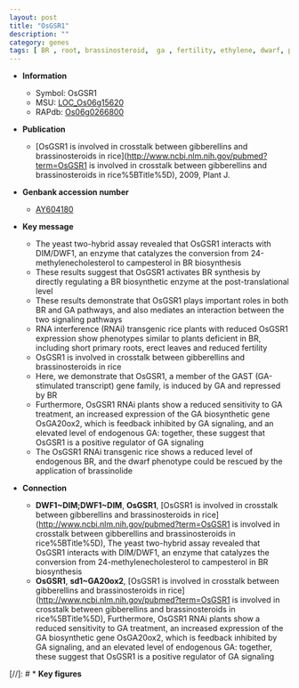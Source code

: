 ```yaml
---
layout: post
title: "OsGSR1"
description: ""
category: genes
tags: [ BR , root, brassinosteroid,  ga , fertility, ethylene, dwarf, primary root, gibberellin, erect]
---
```


* **Information**  
    + Symbol: OsGSR1  
    + MSU: [LOC_Os06g15620](http://rice.plantbiology.msu.edu/cgi-bin/ORF_infopage.cgi?orf=LOC_Os06g15620)  
    + RAPdb: [Os06g0266800](http://rapdb.dna.affrc.go.jp/viewer/gbrowse_details/irgsp1?name=Os06g0266800)  

* **Publication**  
    + [OsGSR1 is involved in crosstalk between gibberellins and brassinosteroids in rice](http://www.ncbi.nlm.nih.gov/pubmed?term=OsGSR1 is involved in crosstalk between gibberellins and brassinosteroids in rice%5BTitle%5D), 2009, Plant J.

* **Genbank accession number**  
    + [AY604180](http://www.ncbi.nlm.nih.gov/nuccore/AY604180)

* **Key message**  
    + The yeast two-hybrid assay revealed that OsGSR1 interacts with DIM/DWF1, an enzyme that catalyzes the conversion from 24-methylenecholesterol to campesterol in BR biosynthesis
    + These results suggest that OsGSR1 activates BR synthesis by directly regulating a BR biosynthetic enzyme at the post-translational level
    + These results demonstrate that OsGSR1 plays important roles in both BR and GA pathways, and also mediates an interaction between the two signaling pathways
    + RNA interference (RNAi) transgenic rice plants with reduced OsGSR1 expression show phenotypes similar to plants deficient in BR, including short primary roots, erect leaves and reduced fertility
    + OsGSR1 is involved in crosstalk between gibberellins and brassinosteroids in rice
    + Here, we demonstrate that OsGSR1, a member of the GAST (GA-stimulated transcript) gene family, is induced by GA and repressed by BR
    + Furthermore, OsGSR1 RNAi plants show a reduced sensitivity to GA treatment, an increased expression of the GA biosynthetic gene OsGA20ox2, which is feedback inhibited by GA signaling, and an elevated level of endogenous GA: together, these suggest that OsGSR1 is a positive regulator of GA signaling
    + The OsGSR1 RNAi transgenic rice shows a reduced level of endogenous BR, and the dwarf phenotype could be rescued by the application of brassinolide

* **Connection**  
    + __DWF1~DIM;DWF1~DIM__, __OsGSR1__, [OsGSR1 is involved in crosstalk between gibberellins and brassinosteroids in rice](http://www.ncbi.nlm.nih.gov/pubmed?term=OsGSR1 is involved in crosstalk between gibberellins and brassinosteroids in rice%5BTitle%5D), The yeast two-hybrid assay revealed that OsGSR1 interacts with DIM/DWF1, an enzyme that catalyzes the conversion from 24-methylenecholesterol to campesterol in BR biosynthesis
    + __OsGSR1__, __sd1~GA20ox2__, [OsGSR1 is involved in crosstalk between gibberellins and brassinosteroids in rice](http://www.ncbi.nlm.nih.gov/pubmed?term=OsGSR1 is involved in crosstalk between gibberellins and brassinosteroids in rice%5BTitle%5D), Furthermore, OsGSR1 RNAi plants show a reduced sensitivity to GA treatment, an increased expression of the GA biosynthetic gene OsGA20ox2, which is feedback inhibited by GA signaling, and an elevated level of endogenous GA: together, these suggest that OsGSR1 is a positive regulator of GA signaling

[//]: # * **Key figures**  


